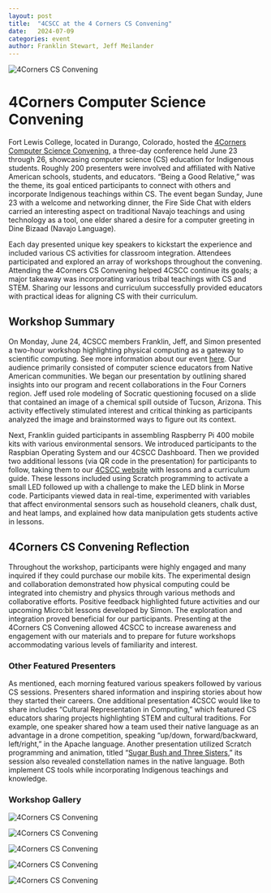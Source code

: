 ```yaml
---
layout: post
title:  "4CSCC at the 4 Corners CS Convening"
date:   2024-07-09
categories: event
author: Franklin Stewart, Jeff Meilander
---
```

![4Corners CS Convening](/images/2024-07-28-four-corners-cs-convening/image1.png)
# 4Corners Computer Science Convening
Fort Lewis College, located in Durango, Colorado, hosted the [4Corners Computer Science Convening](https://sites.google.com/computersciencealliance.org/4cornerscs/home?authuser=0), a three-day conference held June 23 through 26, showcasing computer science (CS) education for Indigenous students.  Roughly 200 presenters were involved and affiliated with Native American schools, students, and educators.  “Being a Good Relative,” was the theme, its goal enticed participants to connect with others and incorporate Indigenous teachings within CS.  The event began Sunday, June 23 with a welcome and networking dinner, the Fire Side Chat with elders carried an interesting aspect on traditional Navajo teachings and using technology as a tool, one elder shared a desire for a computer greeting in Dine Bizaad (Navajo Language).

Each day presented unique key speakers to kickstart the experience and included various CS activities for classroom integration.  Attendees participated and explored an array of workshops throughout the convening.  Attending the 4Corners CS Convening helped 4CSCC continue its goals; a major takeaway was incorporating various tribal teachings with CS and STEM.  Sharing our lessons and curriculum successfully provided educators with practical ideas for aligning CS with their curriculum.

## Workshop Summary
On Monday, June 24, 4CSCC members Franklin, Jeff, and Simon presented a two-hour workshop highlighting physical computing as a gateway to scientific computing. See more information about our event [here](https://sites.google.com/computersciencealliance.org/4cornerscs/schedule?authuser=0).  Our audience primarily consisted of computer science educators from Native American communities.  We began our presentation by outlining shared insights into our program and recent collaborations in the Four Corners region.  Jeff used role modeling of Socratic questioning focused on a slide that contained an image of a chemical spill outside of Tucson, Arizona. This activity effectively stimulated interest and critical thinking as participants analyzed the image and brainstormed ways to figure out its context.

Next, Franklin guided participants in assembling Raspberry Pi 400 mobile kits with various environmental sensors.  We introduced participants to the Raspbian Operating System and our 4CSCC Dashboard.  Then we provided two additional lessons (via QR code in the presentation) for participants to follow, taking them to our [4CSCC website](https://four-corners-scientific-computing.org/) with lessons and a curriculum guide.  These lessons included using Scratch programming to activate a small LED followed up with a challenge to make the LED blink in Morse code.  Participants viewed data in real-time, experimented with variables that affect environmental sensors such as household cleaners, chalk dust, and heat lamps, and explained how data manipulation gets students active in lessons.

## 4Corners CS Convening Reflection
Throughout the workshop, participants were highly engaged and many inquired if they could purchase our mobile kits.  The experimental design and collaboration demonstrated how physical computing could be integrated into chemistry and physics through various methods and collaborative efforts. Positive feedback highlighted future activities and our upcoming Micro:bit lessons developed by Simon. The exploration and integration proved beneficial for our participants. Presenting at the 4Corners CS Convening allowed 4CSCC to increase awareness and engagement with our materials and to prepare for future workshops accommodating various levels of familiarity and interest.
###  Other Featured Presenters
As mentioned, each morning featured various speakers followed by various CS sessions.  Presenters shared information and inspiring stories about how they started their careers.  One additional presentation 4CSCC would like to share includes “Cultural Representation in Computing,” which featured CS educators sharing projects highlighting STEM and cultural traditions.  For example, one speaker shared how a team used their native language as an advantage in a drone competition, speaking “up/down, forward/backward, left/right,” in the Apache language.  Another presentation utilized Scratch programming and animation, titled  “[Sugar Bush and Three Sisters](https://docs.google.com/document/d/1E2HeRHNYCQxgHWSnDR9Jb84Dlcuw_r4RdkSrG22-b64/edit),” its session also revealed constellation names in the native language.  Both implement CS tools while incorporating Indigenous teachings and knowledge.  
### Workshop Gallery
![4Corners CS Convening](/images/2024-07-28-four-corners-cs-convening/image2.png)

![4Corners CS Convening](/images/2024-07-28-four-corners-cs-convening/image3.png)

![4Corners CS Convening](/images/2024-07-28-four-corners-cs-convening/image4.png)

![4Corners CS Convening](/images/2024-07-28-four-corners-cs-convening/image5.png)

![4Corners CS Convening](/images/2024-07-28-four-corners-cs-convening/image6.png)

